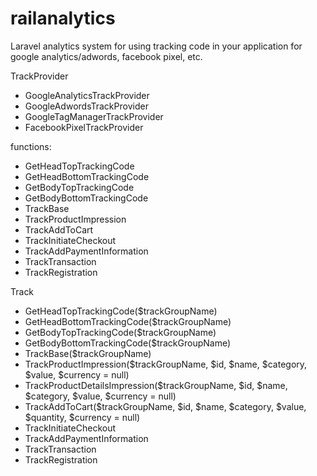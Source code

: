# railanalytics
Laravel analytics system for using tracking code in your application for google analytics/adwords, facebook pixel, etc.

TrackProvider
* GoogleAnalyticsTrackProvider
* GoogleAdwordsTrackProvider
* GoogleTagManagerTrackProvider
* FacebookPixelTrackProvider

functions:
* GetHeadTopTrackingCode
* GetHeadBottomTrackingCode
* GetBodyTopTrackingCode
* GetBodyBottomTrackingCode
* TrackBase
* TrackProductImpression
* TrackAddToCart
* TrackInitiateCheckout
* TrackAddPaymentInformation
* TrackTransaction
* TrackRegistration

Track
* GetHeadTopTrackingCode($trackGroupName)
* GetHeadBottomTrackingCode($trackGroupName)
* GetBodyTopTrackingCode($trackGroupName)
* GetBodyBottomTrackingCode($trackGroupName)
* TrackBase($trackGroupName)
* TrackProductImpression($trackGroupName, $id, $name, $category, $value, $currency = null)
* TrackProductDetailsImpression($trackGroupName, $id, $name, $category, $value, $currency = null)
* TrackAddToCart($trackGroupName, $id, $name, $category, $value, $quantity, $currency = null)
* TrackInitiateCheckout
* TrackAddPaymentInformation
* TrackTransaction
* TrackRegistration
